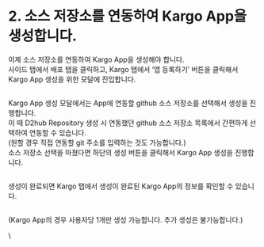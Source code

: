 # 2. 소스 저장소를 연동하여 Kargo App을 생성합니다.

이제 소스 저장소를 연동하여 Kargo App을 생성해야 합니다.\
사이드 탭에서 배포 탭을 클릭하고, Kargo 탭에서 ‘앱 등록하기’ 버튼을 클릭해서 Kargo App 생성을 위한 모달에 진입합니다.

<figure><img src="https://lh4.googleusercontent.com/hxgs5N2NiWaU98HXam8sUPnpGTmrlHF3kM9POa4LQTPPhZriFpkFnBXg7llemetqswjwmSDgMQ3yL04q5VrtzbcOKT6412RIAa7LzHNz7eADqGbQtR2E9eO8HIbtnZ23NkXjCUPbcQjZIpLKgb4Z5eA" alt=""><figcaption></figcaption></figure>

Kargo App 생성 모달에서는 App에 연동할 github 소스 저장소를 선택해서 생성을 진행합니다.\
이 때 D2hub Repository 생성 시 연동했던 github 소스 저장소 목록에서 간편하게 선택하여 연동할 수 있습니다.\
(원할 경우 직접 연동할 git 주소를 입력하는 것도 가능합니다.)\
소스 저장소 선택을 마쳤다면 하단의 생성 버튼을 클릭해서 Kargo App 생성을 진행합니다.

<figure><img src="https://lh6.googleusercontent.com/Gq-2PCedq0Zjylo73cnYOQP4A3GFDfN1icPoZnfjxSGg-iB5C6muqrjaEcCndUT3dPY2Vckfze-RN30Na3N7MbKdrcIaahz-lsNSGpI3Mus4W1rq4XsAI8adg_YPKqBE9Wpm1UnxiFPV4a8MwD9ODC0" alt=""><figcaption></figcaption></figure>

생성이 완료되면 Kargo 탭에서 생성이 완료된 Kargo App의 정보를 확인할 수 있습니다.

<figure><img src="https://lh5.googleusercontent.com/STbwXgbzGcQ9axWqS3_TOEdPib9P1BX5wV1SYyT51eZcVrqpHOoPYwm94DMGymQH9A9Nz1kl2aKYYSFKowNTo0abN47bQhGZkJ06IIDqQJ-UvsUBxxT8M_VPehKkhBWMy3OMKmIYe1dc83Cz0nP-w9s" alt=""><figcaption></figcaption></figure>

(Kargo App의 경우 사용자당 1개만 생성 가능합니다. 추가 생성은 불가능합니다.)

\
